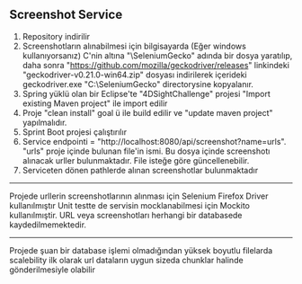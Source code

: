 Screenshot Service
--------------


1) Repository indirilir
2) Screenshotların alınabilmesi için bilgisayarda (Eğer windows kullanıyorsanız) C'nin altına "\SeleniumGecko" adında bir dosya yaratılıp, daha sonra "https://github.com/mozilla/geckodriver/releases" linkindeki "geckodriver-v0.21.0-win64.zip" dosyası indirilerek içerideki geckodriver.exe "C:\SeleniumGecko" directorysine kopyalanır. 
3) Spring yüklü olan bir Eclipse'te "4DSightChallenge" projesi "Import existing Maven project" ile import edilir
4) Proje "clean install" goal ü ile build edilir ve "update maven project" yapılmalıdır.
5) Sprint Boot projesi çalıştırılır
6) Service endpointi = "http://localhost:8080/api/screenshot?name=urls". "urls" proje içinde bulunan file'in ismi. Bu dosya içinde screenshotı alınacak urller bulunmaktadır. File isteğe göre güncellenebilir.
7) Serviceten dönen pathlerde alınan screenshotlar bulunmaktadır

-------------

Projede urllerin screenshotlarının alınması için Selenium Firefox Driver kullanılmıştır
Unit testte de servisin mocklanabilmesi için Mockito kullanılmıştir.
URL veya screenshotları herhangi bir databasede kaydedilmemektedir.

-----------------


Projede şuan bir database işlemi olmadığından yüksek boyutlu filelarda scalebility ilk olarak url dataların uygun sizeda chunklar halinde gönderilmesiyle olabilir
